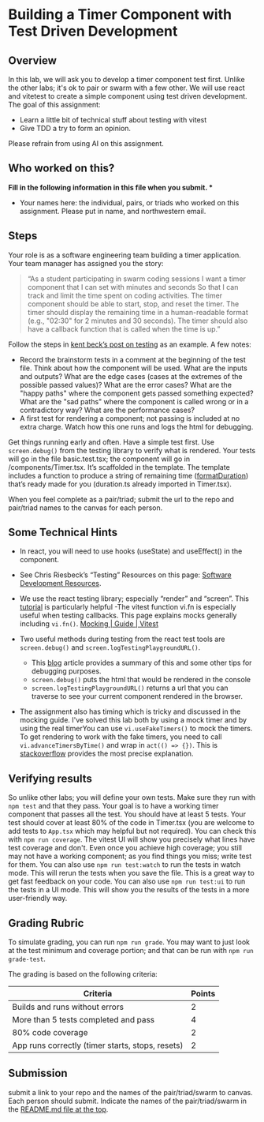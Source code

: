 # Building a Timer Component with Test Driven Development

## Overview

In this lab, we will ask you to develop a timer component test first. Unlike the other labs; it's ok to pair or swarm with a few other. We will use react and vitetest to create a simple component using test driven development. The goal of this assignment:

- Learn a little bit of technical stuff about testing with vitest
- Give TDD a try to form an opinion.

Please refrain from using AI on this assignment.

## Who worked on this?

**Fill in the following information in this file when you submit. \***

- Your names here: the individual, pairs, or triads who worked on this assignment. Please put in name, and northwestern email.

## Steps

Your role is as a software engineering team building a timer application. Your team manager has assigned you the story:

> “As a student participating in swarm coding sessions
> I want a timer component that I can set with minutes and seconds
> So that I can track and limit the time spent on coding activities. The timer component should be able to start, stop, and reset the timer. The timer should display the remaining time in a human-readable format (e.g., "02:30" for 2 minutes and 30 seconds). The timer should also have a callback function that is called when the time is up.”

Follow the steps in [kent beck’s post on testing](https://tidyfirst.substack.com/p/canon-tdd) as an example. A few notes:

- Record the brainstorm tests in a comment at the beginning of the test file. Think about how the component will be used. What are the inputs and outputs? What are the edge cases (cases at the extremes of the possible passed values)? What are the error cases? What are the "happy paths" where the component gets passed something expected? What are the "sad paths" where the component is called wrong or in a contradictory way? What are the performance cases?
- A first test for rendering a component; not passing is included at no extra charge. Watch how this one runs and logs the html for debugging.

Get things running early and often. Have a simple test first. Use `screen.debug()` from the testing library to verify what is rendered.
Your tests will go in the file basic.test.tsx; the component will go in /components/Timer.tsx. It’s scaffolded in the template. The template includes a function to produce a string of remaining time ([formatDuration](./src/functions/duration.ts)) that’s ready made for you (duration.ts already imported in Timer.tsx).

When you feel complete as a pair/triad; submit the url to the repo and pair/triad names to the canvas for each person.

## Some Technical Hints

- In react, you will need to use hooks (useState) and useEffect() in the component.
- See Chris Riesbeck’s “Testing” Resources on this page: [Software Development Resources](https://courses.cs.northwestern.edu/394/guides/overviews.php).
- We use the react testing library; especially “render” and “screen”. This [tutorial](https://www.freecodecamp.org/news/react-testing-library-tutorial-javascript-example-code/) is particularly helpful
  -The vitest function vi.fn is especially useful when testing callbacks. This page explains mocks generally including `vi.fn()`. [Mocking | Guide | Vitest](https://vitest.dev/guide/mocking)
- Two useful methods during testing from the react test tools are `screen.debug()` and `screen.logTestingPlaygroundURL()`.

  - This [blog](https://testing-library.com/docs/dom-testing-library/api-debugging/) article provides a summary of this and some other tips for debugging purposes.
  - `screen.debug()` puts the html that would be rendered in the console
  - `screen.logTestingPlaygroundURL()` returns a url that you can traverse to see your current component rendered in the browser.

- The assignment also has timing which is tricky and discussed in the mocking guide. I've solved this lab both by using a mock timer and by using the real timerYou can use `vi.useFakeTimers()` to mock the timers. To get rendering to work with the fake timers, you need to call `vi.advanceTimersByTime()` and wrap in `act(() => {})`. This is [stackoverflow](https://stackoverflow.com/questions/73609501/cant-test-timer-in-react-using-vitest-jest) provides the most precise explanation.

## Verifying results

So unlike other labs; you will define your own tests. Make sure they run with `npm test` and that they pass. Your goal is to have a working timer component that passes all the test. You should have at least 5 tests. Your test should cover at least 80% of the code in Timer.tsx (you are welcome to add tests to `App.tsx` which may helpful but not required). You can check this with `npm run coverage`. The vitest UI will show you precisely what lines have test coverage and don't. Even once you achieve high coverage; you still may not have a working component; as you find things you miss; write test for them. You can also use `npm run test:watch` to run the tests in watch mode. This will rerun the tests when you save the file. This is a great way to get fast feedback on your code. You can also use `npm run test:ui` to run the tests in a UI mode. This will show you the results of the tests in a more user-friendly way.

## Grading Rubric

To simulate grading, you can run `npm run grade`. You may want to just look at the test minimum and coverage portion; and that can be run with `npm run grade-test`.

The grading is based on the following criteria:

| Criteria                                         | Points |
| ------------------------------------------------ | ------ |
| Builds and runs without errors                   | 2      |
| More than 5 tests completed and pass             | 4      |
| 80% code coverage                                | 2      |
| App runs correctly (timer starts, stops, resets) | 2      |

## Submission

submit a link to your repo and the names of the pair/triad/swarm to canvas. Each person should submit. Indicate the names of the pair/triad/swarm in the [README.md file at the top](#who-worked-on-this).

```

```

